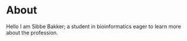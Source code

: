 # About

Hello I am Sibbe Bakker; a student in bioinformatics eager to learn more about the profession.
